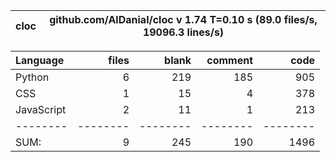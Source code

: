 cloc|github.com/AlDanial/cloc v 1.74  T=0.10 s (89.0 files/s, 19096.3 lines/s)
--- | ---

Language|files|blank|comment|code
:-------|-------:|-------:|-------:|-------:
Python|6|219|185|905
CSS|1|15|4|378
JavaScript|2|11|1|213
--------|--------|--------|--------|--------
SUM:|9|245|190|1496
